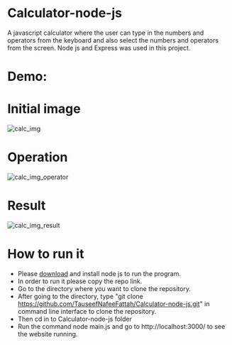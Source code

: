 # Calculator-node-js
A javascript calculator where the user can type in the numbers and operators from the keyboard and also select the numbers and operators from the screen. Node js and Express was used in this project.
# Demo:
# Initial image
![calc_img](https://user-images.githubusercontent.com/57330415/161643336-ff4794b2-2004-4a07-9e71-6f01be7e2638.PNG)
# Operation
![calc_img_operator](https://user-images.githubusercontent.com/57330415/161643799-ea06fbc9-6ec0-4c51-b91b-a6d79dcae01c.PNG)
# Result
![calc_img_result](https://user-images.githubusercontent.com/57330415/161643811-33ed45e5-b384-429d-a30c-e13e56a774a6.PNG)

# How to run it
* Please [download](https://nodejs.org/en/download/) and install node js to run the program.
* In order to run it please copy the repo link. 
* Go to the directory where you want to clone the repository.
* After going to the directory, type "git clone https://github.com/TauseefNafeeFattah/Calculator-node-js.git" in command line interface to clone the repository.
* Then cd in to Calculator-node-js folder
* Run the command node main.js and go to http://localhost:3000/ to see the website running.
